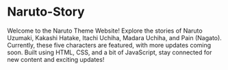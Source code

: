 # Naruto-Story
Welcome to the Naruto Theme Website! Explore the stories of Naruto Uzumaki, Kakashi Hatake, Itachi Uchiha, Madara Uchiha, and Pain (Nagato). Currently, these five characters are featured, with more updates coming soon. Built using HTML, CSS, and a bit of JavaScript, stay connected for new content and exciting updates!
